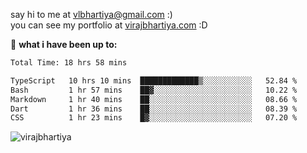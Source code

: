 say hi to me at [vlbhartiya@gmail.com](mailto:vlbhartiya@gmail.com) :)<br/>
you can see my portfolio at [virajbhartiya.com](https://virajbhartiya.com) :D<br/>


🚀 **what i have been up to:**

<!--START_SECTION:waka-->

```txt
Total Time: 18 hrs 58 mins

TypeScript   10 hrs 10 mins  █████████████▒░░░░░░░░░░░   52.84 %
Bash         1 hr 57 mins    ██▓░░░░░░░░░░░░░░░░░░░░░░   10.22 %
Markdown     1 hr 40 mins    ██░░░░░░░░░░░░░░░░░░░░░░░   08.66 %
Dart         1 hr 36 mins    ██░░░░░░░░░░░░░░░░░░░░░░░   08.39 %
CSS          1 hr 23 mins    █▓░░░░░░░░░░░░░░░░░░░░░░░   07.20 %
```

<!--END_SECTION:waka-->

<p align="left"> <img src="https://komarev.com/ghpvc/?username=virajbhartiya&color=blue" alt="virajbhartiya" /> </p>
